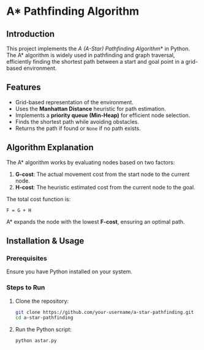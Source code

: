 # A* Pathfinding Algorithm

## Introduction
This project implements the **A* (A-Star) Pathfinding Algorithm** in Python. The A* algorithm is widely used in pathfinding and graph traversal, efficiently finding the shortest path between a start and goal point in a grid-based environment.

## Features
- Grid-based representation of the environment.
- Uses the **Manhattan Distance** heuristic for path estimation.
- Implements a **priority queue (Min-Heap)** for efficient node selection.
- Finds the shortest path while avoiding obstacles.
- Returns the path if found or `None` if no path exists.

## Algorithm Explanation
The A* algorithm works by evaluating nodes based on two factors:
1. **G-cost**: The actual movement cost from the start node to the current node.
2. **H-cost**: The heuristic estimated cost from the current node to the goal.

The total cost function is:
```
F = G + H
```
A* expands the node with the lowest **F-cost**, ensuring an optimal path.

## Installation & Usage
### Prerequisites
Ensure you have Python installed on your system.

### Steps to Run
1. Clone the repository:
   ```bash
   git clone https://github.com/your-username/a-star-pathfinding.git
   cd a-star-pathfinding
   ```
2. Run the Python script:
   ```bash
   python astar.py
   ```
